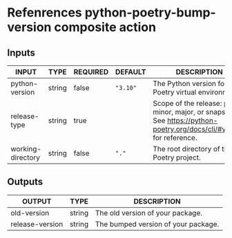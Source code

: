 # Refenrences python-poetry-bump-version composite action

## Inputs

<!-- AUTO-DOC-INPUT:START - Do not remove or modify this section -->

| INPUT             | TYPE   | REQUIRED | DEFAULT   | DESCRIPTION                                                                                                            |
| ----------------- | ------ | -------- | --------- | ---------------------------------------------------------------------------------------------------------------------- |
| python-version    | string | false    | `"3.10"`  | The Python version for the Poetry virtual environment.                                                                 |
| release-type      | string | true     |           | Scope of the release: patch, minor, major, or snapshot. See https://python-poetry.org/docs/cli/#version for reference. |
| working-directory | string | false    | `"."`     | The root directory of the Poetry project.                                                                              |

<!-- AUTO-DOC-INPUT:END -->

## Outputs

<!-- AUTO-DOC-OUTPUT:START - Do not remove or modify this section -->

| OUTPUT          | TYPE   | DESCRIPTION                         |
| --------------- | ------ | ----------------------------------- |
| old-version     | string | The old version of your package.    |
| release-version | string | The bumped version of your package. |

<!-- AUTO-DOC-OUTPUT:END -->
